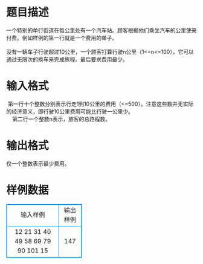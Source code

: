 # 

 
 # 题目描述 
一个特别的单行街道在每公里处有一个汽车站。顾客根据他们乘坐汽车的公里使来付费。例如样例的第一行就是一个费用的单子。<BR>&nbsp;<BR>没有一辆车子行驶超过10公里，一个顾客打算行驶n公里（1&lt;=n&lt;=100），它可以通过无限次的换车来完成旅程。最后要求费用最少。<BR> 

 
 # 输入格式 
&nbsp;第一行十个整数分别表示行走1到10公里的费用（&lt;=500）。注意这些数并无实际的经济意义，即行驶10公里费用可能比行驶一公里少。<BR>&nbsp;&nbsp;&nbsp;&nbsp;第二行一个整数n表示，旅客的总路程数。<BR> 

 
 # 输出格式 
仅一个整数表示最少费用。 
# 样例数据
<style>
        table,table tr th, table tr td { border:1px solid #0094ff; }
        table { width: 200px; min-height: 25px; line-height: 25px; text-align: center; border-collapse: collapse;}   
    </style>
<table>
	<tr>
		<td>输入样例</td>
		<td>输出样例</td>
	</tr>
<tr><td>12 21 31 40 49 58 69 79 90 101
15
</td><td>147
</td></tr></table>

